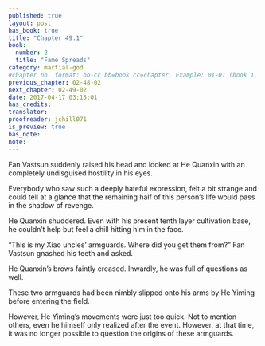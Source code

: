 ```yaml
---
published: true
layout: post
has_book: true
title: "Chapter 49.1"
book:
  number: 2
  title: "Fame Spreads"
category: martial-god
#chapter no. format: bb-cc bb=book cc=chapter. Example: 01-01 (book 1, chapter 1)
previous_chapter: 02-48-02
next_chapter: 02-49-02
date: 2017-04-17 03:15:01 
has_credits:
translator:
proofreader: jchill071
is_preview: true
has_note: 
note: 
---
```

Fan Vastsun suddenly raised his head and looked at He Quanxin with an completely undisguised hostility in his eyes.

Everybody who saw such a deeply hateful expression, felt a bit strange and could tell at a glance that the remaining half of this person’s life would pass in the shadow of revenge.

He Quanxin shuddered. Even with his present tenth layer cultivation base, he couldn’t help but feel a chill hitting him in the face.

“This is my Xiao uncles’ armguards. Where did you get them from?” Fan Vastsun gnashed his teeth and asked.

He Quanxin’s brows faintly creased. Inwardly, he was full of questions as well.

These two armguards had been nimbly slipped onto his arms by He Yiming before entering the field.

However, He Yiming’s movements were just too quick. Not to mention others, even he himself only realized after the event. However, at that time, it was no longer possible to question the origins of these armguards.
